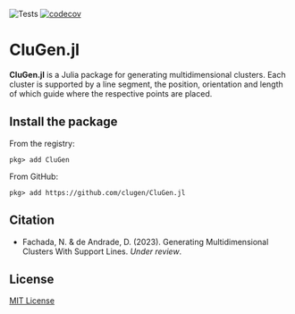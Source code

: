 ![Tests](https://github.com/clugen/CluGen.jl/actions/workflows/Tests.yml/badge.svg)
[![codecov](https://codecov.io/gh/clugen/CluGen.jl/branch/main/graph/badge.svg?token=BJQ4UUK7V2)](https://codecov.io/gh/clugen/CluGen.jl)

# CluGen.jl

**CluGen.jl** is a Julia package for generating multidimensional clusters.
Each cluster is supported by a line segment, the position, orientation and
length of which guide where the respective points are placed.

## Install the package

From the registry:

```julia-repl
pkg> add CluGen
```

From GitHub:

```julia-repl
pkg> add https://github.com/clugen/CluGen.jl
```

## Citation

* Fachada, N. & de Andrade, D. (2023). Generating Multidimensional Clusters With
  Support Lines. *Under review*.

## License

[MIT License](LICENSE)
